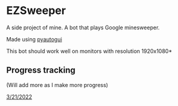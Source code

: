 # EZSweeper

A side project of mine. A bot that plays Google minesweeper.

Made using [pyautogui](https://pyautogui.readthedocs.io/en/latest/install.html)

This bot should work well on monitors with resolution 1920x1080*



## Progress tracking
(Will add more as I make more progress)

[3/21/2022](https://www.youtube.com/watch?v=JWdDPhJPtN0)

